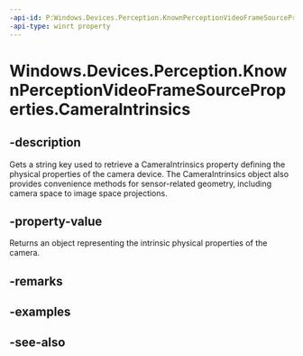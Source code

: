 ----api-id: P:Windows.Devices.Perception.KnownPerceptionVideoFrameSourceProperties.CameraIntrinsics
-api-type: winrt property
---<!-- Property syntaxpublic string CameraIntrinsics { get; }--># Windows.Devices.Perception.KnownPerceptionVideoFrameSourceProperties.CameraIntrinsics## -descriptionGets a string key used to retrieve a CameraIntrinsics property defining the physical properties of the camera device. The CameraIntrinsics object also provides convenience methods for sensor-related geometry, including camera space to image space projections.## -property-valueReturns an object representing the intrinsic physical properties of the camera.## -remarks## -examples## -see-also